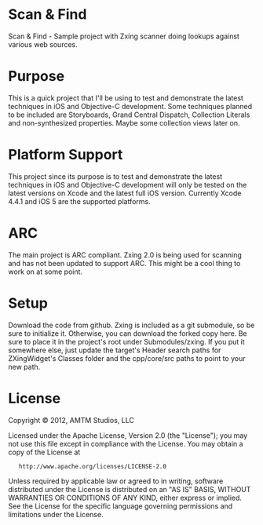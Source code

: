 Scan & Find
==============

Scan & Find - Sample project with Zxing scanner doing lookups against various web sources.

Purpose
==============
This is a quick project that I'll be using to test and demonstrate the latest techniques in iOS and Objective-C development. Some techniques planned to be included are Storyboards, Grand Central Dispatch, Collection Literals and non-synthesized properties. Maybe some collection views later on.

Platform Support
==============
This project since its purpose is to test and demonstrate the latest techniques in iOS and Objective-C development will only be tested on the latest versions on Xcode and the latest full iOS version. Currently Xcode 4.4.1 and iOS 5 are the supported platforms.

ARC
==============
The main project is ARC compliant. Zxing 2.0 is being used for scanning and has not been updated to support ARC. This might be a cool thing to work on at some point.

Setup
==============
Download the code from github. Zxing is included as a git submodule, so be sure to initialize it. Otherwise, you can download the forked copy here. Be sure to place it in the project's root under Submodules/zxing. If you put it somewhere else, just update the target's Header search paths for ZXingWidget's Classes folder and the cpp/core/src paths to point to your new path.

License
==============
Copyright © 2012, AMTM Studios, LLC

   Licensed under the Apache License, Version 2.0 (the "License");
   you may not use this file except in compliance with the License.
   You may obtain a copy of the License at

       http://www.apache.org/licenses/LICENSE-2.0

   Unless required by applicable law or agreed to in writing, software
   distributed under the License is distributed on an "AS IS" BASIS,
   WITHOUT WARRANTIES OR CONDITIONS OF ANY KIND, either express or implied.
   See the License for the specific language governing permissions and
   limitations under the License.